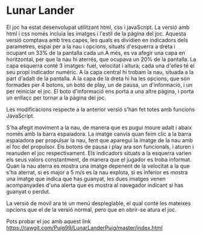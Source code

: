 # Lunar Lander
El joc ha estat desenvolupat utilitzant html, css i javaScript.
La versió amb html i css només incluia les imatges i l'estil de la pàgina del joc.
Aquesta versió comptava amb tres capes, les quals es dividien en indicadors dels parametres, espai per a la nau i opcions, situats d'esquerra a dreta i ocupant un 33% de la pantalla cada un.A més, es va afegir una capa en horitzontal, per que la nau hi aterrés, que ocupava un 20% de la pantalla.
La capa esquerra conté 3 imatges: fuel, velocitat i altura; cada una d'elles té el seu propi indicador numéric.
A la capa central hi trobam la nau, situada a la part d'adalt de la pantalla.
A la capa de la dreta hi ha les opcions, que són formades per 4 botons, un botó de play, un de pausa, un d'informació, i un per reiniciar el joc.
El boto d'informació ens porta a una altre pàgina, i porta un enllaçc per tornar a la pàgina del joc.

Les modificacions respecte a la anterior versió s'han fet totes amb funcions JavaScript.

S'ha afegit moviment a la nau, de manera que es pugui moure adalt i abaix només amb la barra espaiadora.
La imatge canvia quan feim clic a la barra espaiadora per propulsar la nau, fent que aparegui la imatge de la nau amb el foc del propulsor.
Els botons de pausa i play ara son funcionals, i aturen i reanuden el joc respectivament.
Els indicadors situats a la esquerra varien els seus valors constantment, de manera que el jugador es troba informat.
Quan la nau aterra es mostra una imatge depenent de la velocitat a la que s'ha aterrat, si es major a 5 m/s es la nau explota, si es inferior es mostra una imatge que indica que has guanyat, les dues imatges venen acompanyades d'una alerta que es mostra al navegador indicant si has guanyat o perdut.

La versió de movil ara té un menú despleglable, el qual conté les mateixes opcions que el de la versió normal, pero que en obrir-se atura el joc.

Pots probar el joc amb aquest link https://rawgit.com/Puig99/LunarLanderPuig/master/index.html


